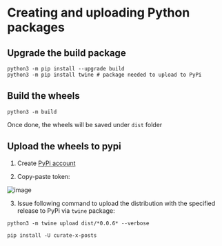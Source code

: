 
# Creating and uploading Python packages
 
## Upgrade the build package
```
python3 -m pip install --upgrade build
python3 -m pip install twine # package needed to upload to PyPi
```

## Build the wheels
```
python3 -m build
```

Once done, the wheels will be saved under ```dist``` folder

## Upload the wheels to pypi

1. Create [PyPi account](https://pypi.org/manage/account/token/)

2. Copy-paste token:
 
  ![image](https://github.com/user-attachments/assets/89d3afcc-d2f7-4140-85a7-4534cfe1566a)

3. Issue following command to upload the distribution with the specified release to PyPi via ```twine``` package:

  ```
  python3 -m twine upload dist/*0.0.6* --verbose
  ```


```
pip install -U curate-x-posts
```

